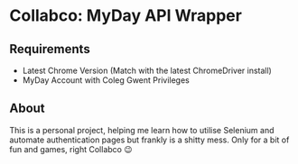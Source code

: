 # Collabco: MyDay API Wrapper

## Requirements
 - Latest Chrome Version (Match with the latest ChromeDriver install)
 - MyDay Account with Coleg Gwent Privileges

## About
This is a personal project, helping me learn how to utilise Selenium and automate authentication pages but frankly is a shitty mess. Only for a bit of fun and games, right Collabco 😉

